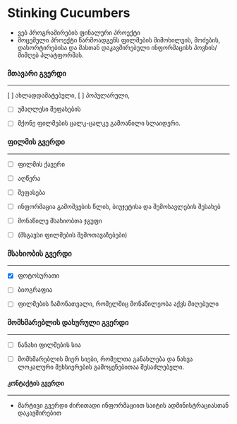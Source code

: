# Stinking Cucumbers
- ვებ პროგრამირების ფინალური პროექტი
- მოცემული პროექტი წარმოადგენს ფილმების მიმოხილვის, მოძების, დასორტირებისა და მასთან დაკავშირებული ინფორმაცისს პოვნის/მიმღებ პლატფორმას.

### მთავარი გვერდი
-------------------
[ ] ახლადდამატებული,
[ ] პოპულარული,
- [ ] უმაღლესი შეფასების
- [ ] მქონე ფილმების ცალკ-ცალკე გამოანილი სლაიდერი.
	
	
	
### ფილმის გვერდი
-------------------
- [ ] ფილმის ქავერი
- [ ] აღწერა
- [ ] შეფასება
- [ ] ინფორმაცია გამოშვების წლის, ბიუჯეტისა და შემოსავლების შესახებ
- [ ] მონაწილე მსახიობთა ჯგუფი
- [ ] (მსგავსი ფილმების შემოთავაზებები)
	
	
	
### მსახიობის გვერდი
--------------------
- [x]	ფოტოსურათი
- [ ]	ბიოგრაფია
- [ ]	ფილმების ჩამონათვალი, რომელშიც მონაწილეობა აქვს მიღებული
	
	
	
### მომხმარებლის დახურული გვერდი
-------------------------------
- [ ] ნანახი ფილმების სია
- [ ] მომხმარებლის მიერ სიები, რომელთა განახლება და ნახვა ლოკალური მეხსიერების გამოყენებითაა შესაძლებელი.
	
	
	
#### კონტაქტის გვერდი
---------------------
+ მარტივი გვერდი ძირითადი ინფორმაციით საიტის ადმინისტრაციასთან დაკავშირებით

